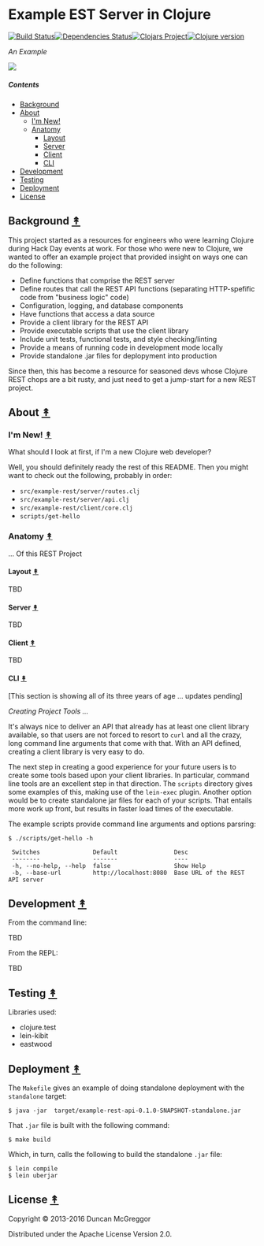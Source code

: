 # Example EST Server in Clojure

[![Build Status][travis-badge]][travis][![Dependencies Status][deps-badge]][deps][![Clojars Project][clojars-badge]][clojars][![Clojure version][clojure-v]](project.clj)

*An Example*

[![][logo]][logo-large]


##### Contents

* [Background](#background-)
* [About](#about-)
  * [I'm New!](#im-new-)
  * [Anatomy](#anatomy-)
    * [Layout](#layout-)
    * [Server](#server-)
    * [Client](#client-)
    * [CLI](#cli-)
* [Development](#development-)
* [Testing](#license-)
* [Deployment](#license-)
* [License](#license-)


## Background [&#x219F;](#contents)

This project started as a resources for engineers who were learning Clojure
during Hack Day events at work. For those who were new to Clojure, we wanted
to offer an example project that provided insight on ways one can do the
following:

* Define functions that comprise the REST server
* Define routes that call the REST API functions (separating HTTP-spefific
  code from "business logic" code)
* Configuration, logging, and database components
* Have functions that access a data source
* Provide a client library for the REST API
* Provide executable scripts that use the client library
* Include unit tests, functional tests, and style checking/linting
* Provide a means of running code in development mode locally
* Provide standalone .jar files for deplopyment into production

Since then, this has become a resource for seasoned devs whose Clojure REST
chops are a bit rusty, and just need to get a jump-start for a new REST
project.


## About [&#x219F;](#contents)

### I'm New! [&#x219F;](#contents)

What should I look at first, if I'm a new Clojure web developer?

Well, you should definitely ready the rest of this README. Then you might want
to check out the following, probably in order:

* `src/example-rest/server/routes.clj`
* `src/example-rest/server/api.clj`
* `src/example-rest/client/core.clj`
* `scripts/get-hello`


### Anatomy [&#x219F;](#contents)

... Of this REST Project


#### Layout [&#x219F;](#contents)

TBD


#### Server [&#x219F;](#contents)

TBD


#### Client [&#x219F;](#contents)

TBD


#### CLI [&#x219F;](#contents)

[This section is showing all of its three years of age ... updates pending]

*Creating Project Tools ...*

It's always nice to deliver an API that already has at least one client library
available, so that users are not forced to resort to `curl` and all the crazy,
long command line arguments that come with that. With an API defined, creating
a client library is very easy to do.

The next step in creating a good experience for your future users is to create
some tools based upon your client libraries. In particular, command line tools
are an excellent step in that direction. The `scripts` directory gives some
examples of this, making use of the `lein-exec` plugin. Another option would be
to create standalone jar files for each of your scripts. That entails more work
up front, but results in faster load times of the executable.

The example scripts provide command line arguments and options parsring:

```
$ ./scripts/get-hello -h

 Switches               Default                Desc
 --------               -------                ----
 -h, --no-help, --help  false                  Show Help
 -b, --base-url         http://localhost:8080  Base URL of the REST API server
```


## Development [&#x219F;](#contents)

From the command line:

TBD

From the REPL:

TBD


## Testing [&#x219F;](#contents)

Libraries used:
 * clojure.test
 * lein-kibit
 * eastwood


## Deployment [&#x219F;](#contents)

The `Makefile` gives an example of doing standalone deployment with the
`standalone` target:

```
$ java -jar  target/example-rest-api-0.1.0-SNAPSHOT-standalone.jar
```

That `.jar` file is built with the following command:

```
$ make build
```

Which, in turn, calls the following to build the standalone `.jar` file:

```
$ lein compile
$ lein uberjar
```


## License [&#x219F;](#contents)

Copyright © 2013-2016 Duncan McGreggor

Distributed under the Apache License Version 2.0.


<!-- Named page links below: /-->

[travis]: https://travis-ci.org/clojusc/example-rest-server
[travis-badge]: https://travis-ci.org/clojusc/example-rest-server.png?branch=master
[deps]: http://jarkeeper.com/clojusc/example-rest-server
[deps-badge]: http://jarkeeper.com/clojusc/example-rest-server/status.svg
[logo]: https://avatars1.githubusercontent.com/u/18177940?v=3&s=200
[logo-large]: https://avatars1.githubusercontent.com/u/18177940?v=3&s=1000
[tag-badge]: https://img.shields.io/github/tag/clojusc/example-rest-server.svg?maxAge=2592000
[tag]: https://github.com/clojusc/example-rest-server/tags
[clojure-v]: https://img.shields.io/badge/clojure-1.8.0-blue.svg
[clojars]: https://clojars.org/clojusc/example-rest-server
[clojars-badge]: https://img.shields.io/clojars/v/clojusc/example-rest-server.svg

